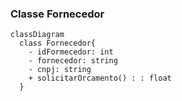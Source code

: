 ### Classe Fornecedor
```mermaid
classDiagram
  class Fornecedor{
    - idFormecedor: int
    - fornecedor: string
    - cnpj: string
    + solicitarOrcamento() : : float
  }

```

